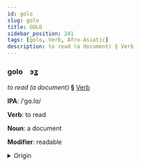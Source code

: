 ```yaml
---
id: golo
slug: golo
title: GOLO
sidebar_position: 241
tags: [golo, Verb, Afro-Asiatic]
description: to read (a document) § Verb
---
```


### golo&emsp;<span kind="abugida">ꜿʓ</span>

*to read (a document)* **§** [Verb](../../tags/Verb)

**IPA**: /ˈgɑ.lɑ/

**Verb**: to read

**Noun**: a document

**Modifier**: readable

<details>
    <summary>Origin</summary>
    Arabic, Hijazi قرا gara /ɡara/<br/>
    <em>Afro-Asiatic Language Family</em>
</details>